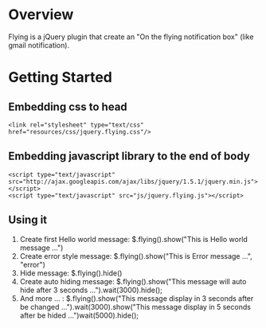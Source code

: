 Overview
========

Flying is a jQuery plugin that create an "On the flying notification box" (like gmail notification).
	
Getting Started
========

Embedding css to head
--------
    <link rel="stylesheet" type="text/css" href="resources/css/jquery.flying.css"/>

Embedding javascript library to the end of body
--------
    <script type="text/javascript" src="http://ajax.googleapis.com/ajax/libs/jquery/1.5.1/jquery.min.js"></script>
    <script type="text/javascript" src="js/jquery.flying.js"></script>

Using it
--------
1. Create first Hello world message:
    $.flying().show("This is Hello world message ...")
2. Create error style message:
    $.flying().show("This is Error message ...", "error")
3. Hide message:
    $.flying().hide()
4. Create auto hiding message:
    $.flying().show("This message will auto hide after 3 seconds ...").wait(3000).hide();
5. And more ... :
    $.flying().show("This message display in 3 seconds after be changed ...").wait(3000).show("This message display in 5 seconds after be hided ...")wait(5000).hide();